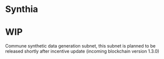 # Synthia

# WIP

Commune synthetic data generation subnet, this subnet is planned to be released shortly after incentive update (incoming blockchain version 1.3.0) 